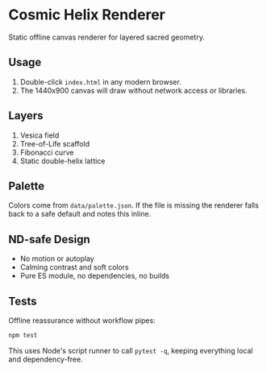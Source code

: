 # Cosmic Helix Renderer

Static offline canvas renderer for layered sacred geometry.

## Usage

1. Double-click `index.html` in any modern browser.
2. The 1440x900 canvas will draw without network access or libraries.

## Layers

1. Vesica field
2. Tree-of-Life scaffold
3. Fibonacci curve
4. Static double-helix lattice

## Palette

Colors come from `data/palette.json`. If the file is missing the renderer falls back to a safe default and notes this inline.

## ND-safe Design

- No motion or autoplay
- Calming contrast and soft colors
- Pure ES module, no dependencies, no builds

## Tests

Offline reassurance without workflow pipes:

```sh
npm test
```

This uses Node's script runner to call `pytest -q`, keeping everything local and dependency-free.
